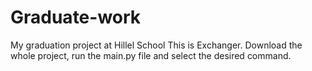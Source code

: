 # Graduate-work
My graduation project at Hillel School
This is Exchanger.
Download the whole project, run the main.py file and select the desired command.
